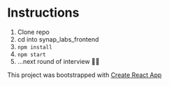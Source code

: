 
# Instructions 

 1. Clone repo
 2. cd into synap_labs_frontend
 3. `npm install`
 4. `npm start`
 5. ...next round of interview 👍🏽




This project was bootstrapped with [Create React App](https://github.com/facebookincubator/create-react-app)

